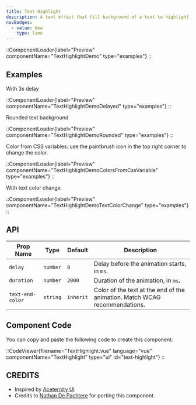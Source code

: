 ```yaml
---
title: Text Highlight
description: A text effect that fill background of a text to highlight it.
navBadges:
  - value: New
    type: lime
---
```


::ComponentLoader{label="Preview" componentName="TextHighlightDemo" type="examples"}
::

## Examples

With 3s delay

::ComponentLoader{label="Preview" componentName="TextHighlightDemoDelayed" type="examples"}
::

Rounded text background

::ComponentLoader{label="Preview" componentName="TextHighlightDemoRounded" type="examples"}
::

Color from CSS variables: use the paintbrush icon in the top right corner to change the color.

::ComponentLoader{label="Preview" componentName="TextHighlightDemoColorsFromCssVariable" type="examples"}
::

With text color change.

::ComponentLoader{label="Preview" componentName="TextHighlightDemoTextColorChange" type="examples"}
::

## API

| Prop Name        | Type     | Default   | Description                                                                |
| ---------------- | -------- | --------- | -------------------------------------------------------------------------- |
| `delay`          | `number` | `0`       | Delay before the animation starts, in `ms`.                                |
| `duration`       | `number` | `2000`    | Duration of the animation, in `ms`.                                        |
| `text-end-color` | `string` | `inherit` | Color of the text at the end of the animation. Match WCAG recommendations. |

## Component Code

You can copy and paste the following code to create this component:

::CodeViewer{filename="TextHighlight.vue" language="vue" componentName="TextHighlight" type="ui" id="text-highlight"}
::

## CREDITS

- Inspired by [Aceternity UI](https://ui.aceternity.com/components/hero-highlight)
- Credits to [Nathan De Pachtere](https://nathandepachtere.com) for porting this component.
